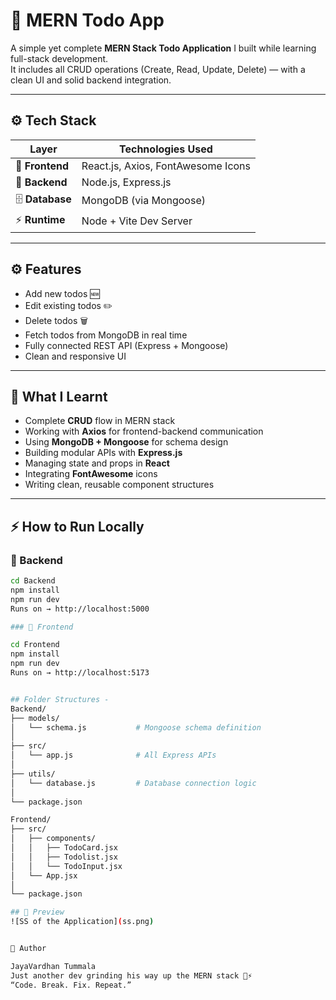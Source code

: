 # 📝 MERN Todo App

A simple yet complete **MERN Stack Todo Application** I built while learning full-stack development.  
It includes all CRUD operations (Create, Read, Update, Delete) — with a clean UI and solid backend integration.

---

## ⚙️ Tech Stack

| Layer | Technologies Used |
|-------|--------------------|
| 🎨 **Frontend** | React.js, Axios, FontAwesome Icons |
| 🧩 **Backend** | Node.js, Express.js |
| 🗄️ **Database** | MongoDB (via Mongoose) |
| ⚡ **Runtime** | Node + Vite Dev Server | 

---

## ⚙️ Features
- Add new todos 🆕  
- Edit existing todos ✏️  
- Delete todos 🗑️  
- Fetch todos from MongoDB in real time  
- Fully connected REST API (Express + Mongoose)  
- Clean and responsive UI  

---

## 🧠 What I Learnt
- Complete **CRUD** flow in MERN stack  
- Working with **Axios** for frontend-backend communication  
- Using **MongoDB + Mongoose** for schema design  
- Building modular APIs with **Express.js**  
- Managing state and props in **React**  
- Integrating **FontAwesome** icons  
- Writing clean, reusable component structures  

---

## ⚡️ How to Run Locally

### 🔹 Backend
```bash
cd Backend
npm install
npm run dev
Runs on → http://localhost:5000

### 🔹 Frontend

cd Frontend
npm install
npm run dev
Runs on → http://localhost:5173


## Folder Structures - 
Backend/
├── models/
│   └── schema.js           # Mongoose schema definition
│
├── src/
│   └── app.js              # All Express APIs
│
├── utils/
│   └── database.js         # Database connection logic
│
└── package.json

Frontend/
├── src/
│   ├── components/
│   │   ├── TodoCard.jsx
│   │   ├── Todolist.jsx
│   │   └── TodoInput.jsx
│   └── App.jsx
│
└── package.json

## 📸 Preview
![SS of the Application](ss.png)


💪 Author

JayaVardhan Tummala
Just another dev grinding his way up the MERN stack 🧠⚡
“Code. Break. Fix. Repeat.”

